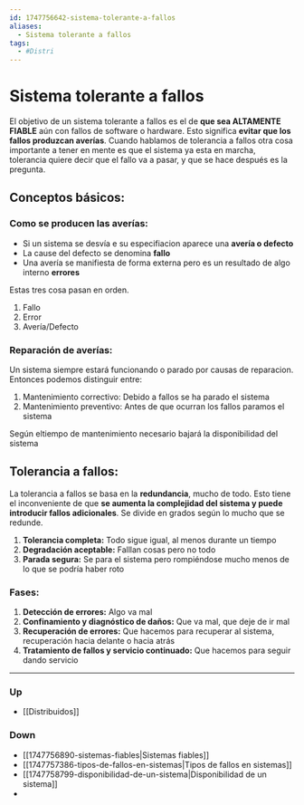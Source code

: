 ```yaml
---
id: 1747756642-sistema-tolerante-a-fallos
aliases:
  - Sistema tolerante a fallos
tags:
  - #Distri
---
```


# Sistema tolerante a fallos
El objetivo de un sistema tolerante a fallos es el de **que sea ALTAMENTE FIABLE** aún con fallos de software o hardware. Esto significa **evitar que los fallos produzcan averías**.
Cuando hablamos de tolerancia a fallos otra cosa importante a tener en mente es que el sistema ya esta en marcha, tolerancia quiere decir que el fallo va a pasar, y que se hace después es la pregunta.

## Conceptos básicos:
### Como se producen las averías:
- Si un sistema se desvía e su especifiacion aparece una **avería o defecto** 
- La cause del defecto se denomina **fallo** 
- Una avería se manifiesta de forma externa pero es un resultado de algo interno **errores** 

Estas tres cosa pasan en orden.
1. Fallo
2. Error
3. Avería/Defecto

### Reparación de averías:
Un sistema siempre estará funcionando o parado por causas de reparacion. Entonces podemos distinguir entre:
1. Mantenimiento correctivo: Debido a fallos se ha parado el sistema
2. Mantenimiento preventivo: Antes de que ocurran los fallos paramos el sistema

Según eltiempo de mantenimiento necesario bajará la disponibilidad del sistema

## Tolerancia a fallos:
La tolerancia a fallos se basa en la **redundancia**, mucho de todo. Esto tiene el inconveniente de que **se aumenta la complejidad del sistema y puede introducir fallos adicionales**. Se divide en grados según lo mucho que se redunde. 
1. **Tolerancia completa:** Todo sigue igual, al menos durante un tiempo
2. **Degradación aceptable:** Falllan cosas pero no todo
3. **Parada segura:** Se para el sistema pero rompiéndose mucho menos de lo que se podría haber roto
### Fases:
1. **Detección de errores:** Algo va mal
2. **Confinamiento y diagnóstico de daños:** Que va mal, que deje de ir mal
3. **Recuperación de errores:** Que hacemos para recuperar al sistema, recuperación hacia delante o hacia atrás
4. **Tratamiento de fallos y servicio continuado:** Que hacemos para seguir dando servicio


***
### Up
- [[Distribuidos]]
### Down
- [[1747756890-sistemas-fiables|Sistemas fiables]]
- [[1747757386-tipos-de-fallos-en-sistemas|Tipos de fallos en sistemas]]
- [[1747758799-disponibilidad-de-un-sistema|Disponibilidad de un sistema]]
- 


